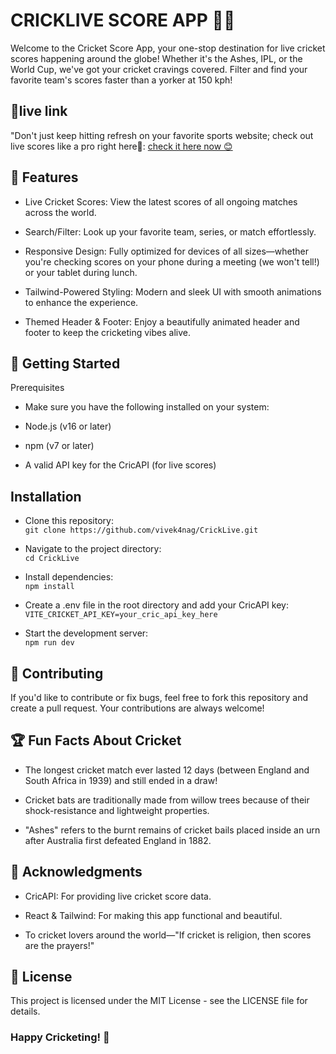 # CRICKLIVE SCORE APP 🏏🏏

Welcome to the Cricket Score App, your one-stop destination for live cricket scores happening around the globe! Whether it's the Ashes, IPL, or the World Cup, we've got your cricket cravings covered. Filter and find your favorite team's scores faster than a yorker at 150 kph!

## 📎live link

"Don't just keep hitting refresh on your favorite sports website; check out live scores like a pro right here🏏: [check it here now 😊](https://cricklive-score-vivek04.netlify.app/)

## 🌟 Features

- Live Cricket Scores: View the latest scores of all ongoing matches across the world.

- Search/Filter: Look up your favorite team, series, or match effortlessly.

- Responsive Design: Fully optimized for devices of all sizes—whether you're checking scores on your phone during a meeting (we won't tell!) or your tablet during lunch.

- Tailwind-Powered Styling: Modern and sleek UI with smooth animations to enhance the experience.

- Themed Header & Footer: Enjoy a beautifully animated header and footer to keep the cricketing vibes alive.

## 🚀 Getting Started

Prerequisites

- Make sure you have the following installed on your system:

- Node.js (v16 or later)

- npm (v7 or later)

- A valid API key for the CricAPI (for live scores)

## Installation

- Clone this repository: <br>
``git clone https://github.com/vivek4nag/CrickLive.git``

- Navigate to the project directory:<br>
``cd CrickLive``

- Install dependencies:<br>
``npm install``

- Create a .env file in the root directory and add your CricAPI key: <br>
``VITE_CRICKET_API_KEY=your_cric_api_key_here``

- Start the development server:<br>
``npm run dev``

## 🏏 Contributing

If you'd like to contribute or fix bugs, feel free to fork this repository and create a pull request. Your contributions are always welcome!

## 🏆 Fun Facts About Cricket

- The longest cricket match ever lasted 12 days (between England and South Africa in 1939) and still ended in a draw!

- Cricket bats are traditionally made from willow trees because of their shock-resistance and lightweight properties.

- "Ashes" refers to the burnt remains of cricket bails placed inside an urn after Australia first defeated England in 1882.

## 🙏 Acknowledgments

- CricAPI: For providing live cricket score data.

- React & Tailwind: For making this app functional and beautiful.

- To cricket lovers around the world—"If cricket is religion, then scores are the prayers!"

## 📜 License

This project is licensed under the MIT License - see the LICENSE file for details.

### Happy Cricketing! 🏏
